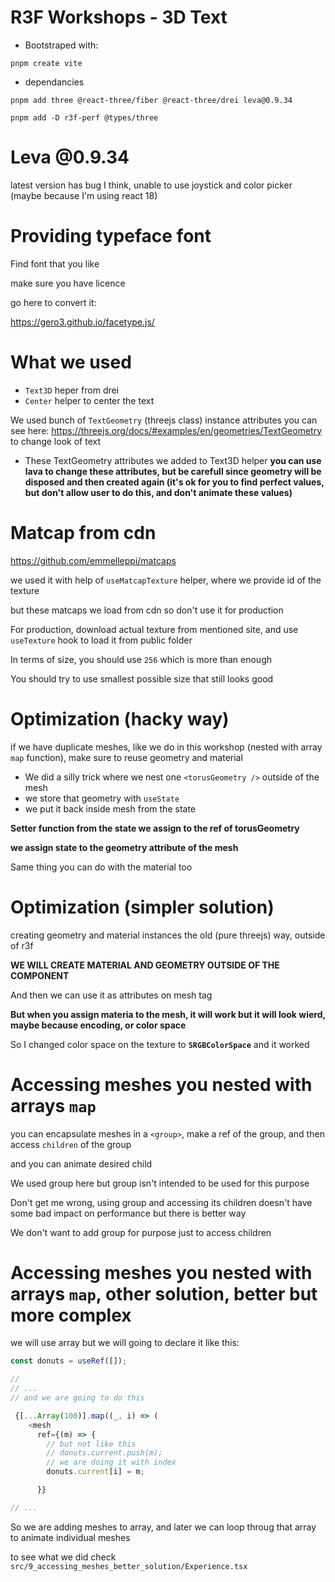 # R3F Workshops - 3D Text

- Bootstraped with:

```
pnpm create vite
```

- dependancies

```
pnpm add three @react-three/fiber @react-three/drei leva@0.9.34
```

```
pnpm add -D r3f-perf @types/three
```

# Leva @0.9.34

latest version has bug I think, unable to use joystick and color picker (maybe because I'm using react 18)

# Providing typeface font

Find font that you like

make sure you have licence

go here to convert it:

<https://gero3.github.io/facetype.js/>

# What we used

- `Text3D` heper from drei
- `Center` helper to center the text

We used bunch of `TextGeometry` (threejs class) instance attributes you can see here: <https://threejs.org/docs/#examples/en/geometries/TextGeometry> to change look of text

- These TextGeometry attributes we added to Text3D helper
  **you can use lava to change these attributes, but be carefull since geometry will be disposed and then created again (it's ok for you to find perfect values, but don't allow user to do this, and don't animate these values)**

# Matcap from cdn

<https://github.com/emmelleppi/matcaps>

we used it with help of `useMatcapTexture` helper, where we provide id of the texture

but these matcaps we load from cdn so don't use it for production

For production, download actual texture from mentioned site, and use `useTexture` hook to load it from public folder

In terms of size, you should use `256` which is more than enough

You should try to use smallest possible size that still looks good

# Optimization (hacky way)

if we have duplicate meshes, like we do in this workshop (nested with array `map` function), make sure to reuse geometry and material

- We did a silly trick where we nest one `<torusGeometry />` outside of the mesh
- we store that geometry with `useState`
- we put it back inside mesh from the state

**Setter function from the state we assign to the ref of torusGeometry**

**we assign state to the geometry attribute of the mesh**

Same thing you can do with the material too

# Optimization (simpler solution)

creating geometry and material instances the old (pure threejs) way, outside of r3f

**WE WILL CREATE MATERIAL AND GEOMETRY OUTSIDE OF THE COMPONENT**

And then we can use it as attributes on mesh tag

**But when you assign materia to the mesh, it will work but it will look wierd, maybe because encoding, or color space**

So I changed color space on the texture to **`SRGBColorSpace`** and it worked

# Accessing meshes you nested with arrays `map`

you can encapsulate meshes in a `<group>`, make a ref of the group, and then access `children` of the group

and you can animate desired child

We used group here but group isn't intended to be used for this purpose

Don't get me wrong, using group and accessing its children doesn't have some bad impact on performance but there is better way

We don't want to add group for purpose just to access children

# Accessing meshes you nested with arrays `map`, other solution, better but more complex

we will use array but we will going to declare it like this:

```ts
const donuts = useRef([]);

//
// ...
// and we are going to do this

 {[...Array(100)].map((_, i) => (
    <mesh
      ref={(m) => {
        // but not like this
        // donuts.current.push(m);
        // we are doing it with index
        donuts.current[i] = m;

      }}

// ...
```

So we are adding meshes to array, and later we can loop throug that array to animate individual meshes

to see what we did check `src/9_accessing_meshes_better_solution/Experience.tsx`
